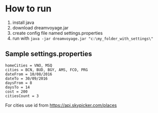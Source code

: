 # How to run

1. install java
2. download dreamvoyage.jar
3. create config file named settings.properties
4. run with `java -jar dreamvoyage.jar "c:\my_folder_with_settings\"`

## Sample settings.properties
```
homeCities = VNO, MSQ
cities = BCN, BUD, BGY, AMS, FCO, PRG
dateFrom = 10/08/2016
dateTo = 30/09/2016
daysFrom = 8
daysTo = 14
cost = 200
citiesCount = 3
```
For cities use id from https://api.skypicker.com/places
